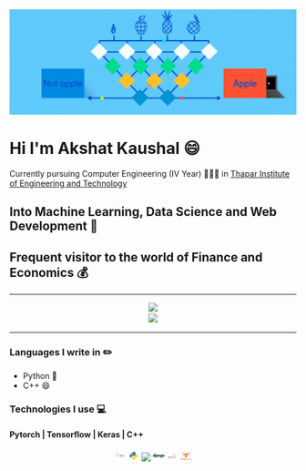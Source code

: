<div align="center">
 <img src="https://github.com/drDrozio/drDrozio/blob/master/gif2.gif" />
</div>


# Hi I'm Akshat Kaushal :smile:

Currently pursuing Computer Engineering (IV Year) 👨🏻‍💻 in [Thapar Institute of Engineering and Technology](https://thapar.edu)


## Into Machine Learning, Data Science and Web Development :robot:
## Frequent visitor to the world of Finance and Economics :moneybag:

***
<div align="center">
 <img src="https://github-readme-stats.vercel.app/api?username=akshatkaush&count_private=true&include_all_commits=true" />
 
<!-- https://github-readme-stats.vercel.app/api?username=akshatkaush&count_private=true&show_icons=true -->
</div>
<div align="center"><img src="https://komarev.com/ghpvc/?username=akshatkaush&color=yellowgreen"/></div>
<!--  
<div align="center">
 <img src="https://komarev.com/ghpvc/?username=akshatkaush" />
</div>
--> 

***


### Languages I write in :pencil2:

- Python :snake:
- C++ :smile:

### Technologies I use :computer:

#### Pytorch | Tensorflow | Keras | C++ 

<div align="center">
<code><img height="20" src="https://raw.githubusercontent.com/github/explore/80688e429a7d4ef2fca1e82350fe8e3517d3494d/topics/java/java.png"></code>
<code><img height="20" src="https://raw.githubusercontent.com/github/explore/master/topics/python/python.png"></code>
<code><img height="20" src="https://raw.githubusercontent.com/github/explore/master/topics/cplusplus/aws.png"></code>
<code><img height="20" src="https://raw.githubusercontent.com/github/explore/master/topics/django/django.png"></code>
<code><img height="20" src="https://raw.githubusercontent.com/github/explore/master/topics/mysql/mysql.png"></code>
<code><img height="20" src="https://raw.githubusercontent.com/github/explore/master/topics/tensorflow/tensorflow.png"></code>
</div>
